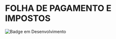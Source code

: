 <h1 aling="center">FOLHA DE PAGAMENTO E IMPOSTOS</h1>
 



 
 ![Badge em Desenvolvimento](http://img.shields.io/static/v1?label=STATUS&message=EM%20DESENVOLVIMENTO&color=GREEN&style=for-the-badge)
